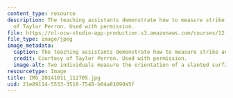 ```yaml
---
content_type: resource
description: The teaching assistants demonstrate how to measure strike and dip. Courtesy
  of Taylor Perron. Used with permission.
file: https://ol-ocw-studio-app-production.s3.amazonaws.com/courses/12-001-introduction-to-geology-fall-2013/21e89114553335187548b04a81090a5f_IMG_20141011_112705.jpg
file_type: image/jpeg
image_metadata:
  caption: The teaching assistants demonstrate how to measure strike and dip.
  credit: Courtesy of Taylor Perron. Used with permission.
  image-alt: Two individuals measure the orientation of a slanted surface with a compass.
resourcetype: Image
title: IMG_20141011_112705.jpg
uid: 21e89114-5533-3518-7548-b04a81090a5f
---
```


